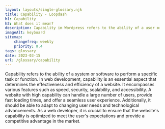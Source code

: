 ```yaml
--- 
layout: layouts/single-glossary.njk
title: Capability - Loopdash
h1: Capability
h2: What does it mean?
description: Capability in Wordpress refers to the ability of a user or role to perform specific actions or access certain features within the platform.
imageAlt: keyboard
sitemap:
	changefreq: weekly
	priority: 0.4
tags: glossary
date: 2023-03-15
url: /glossary/capability
---
```


Capability refers to the ability of a system or software to perform a specific task or function. In web development, capability is an essential aspect that determines the effectiveness and efficiency of a website. It encompasses various features such as speed, security, scalability, and accessibility. A website with high capability can handle a large number of users, provide fast loading times, and offer a seamless user experience. Additionally, it should be able to adapt to changing user needs and technological advancements. As a web developer, it is crucial to ensure that the website's capability is optimized to meet the user's expectations and provide a competitive advantage in the market.

